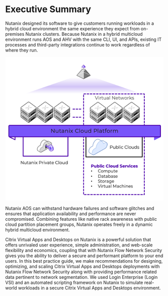 # Executive Summary

Nutanix designed its software to give customers running workloads in a hybrid cloud environment the same experience they expect from on-premises Nutanix clusters. Because Nutanix in a hybrid multicloud environment runs AOS and AHV with the same CLI, UI, and APIs, existing IT processes and third-party integrations continue to work regardless of where they run.

![Overview of the Nutanix Hybrid Multicloud Software](../images/BP-XXXX-Citrix_Virtual_Apps_and_Desktops_Windows_Desktops_on_vSphere_image01.png "Overview of the Nutanix Hybrid Multicloud Software")

Nutanix AOS can withstand hardware failures and software glitches and ensures that application availability and performance are never compromised. Combining features like native rack awareness with public cloud partition placement groups, Nutanix operates freely in a dynamic hybrid multicloud environment.

Citrix Virtual Apps and Desktops on Nutanix is a powerful solution that offers unrivaled user experience, simple administration, and web-scale flexibility and economics, coupling that with Nutanix Flow Network Security gives you the ability to deliver a secure and performant platform to your end users. In this best practice guide, we make recommendations for designing, optimizing, and scaling Citrix Virtual Apps and Desktops deployments with Nutanix Flow Network Security along with providing performance related data pertinent to network segmentation. We used Login Enterprise (Login VSI) and an automated scripting framework on Nutanix to simulate real-world workloads in a secure Citrix Virtual Apps and Desktops environment.
